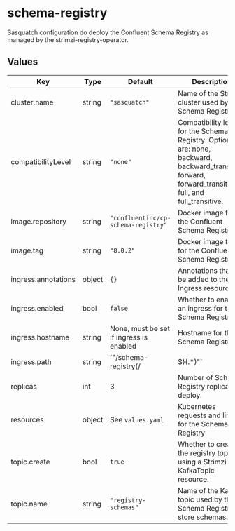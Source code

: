 # schema-registry

Sasquatch configuration do deploy the Confluent Schema Registry as managed by the strimzi-registry-operator.

## Values

| Key | Type | Default | Description |
|-----|------|---------|-------------|
| cluster.name | string | `"sasquatch"` | Name of the Strimzi cluster used by the Schema Registry. |
| compatibilityLevel | string | `"none"` | Compatibility level for the Schema Registry. Options are: none, backward, backward_transitive, forward, forward_transitive, full, and full_transitive. |
| image.repository | string | `"confluentinc/cp-schema-registry"` | Docker image for the Confluent Schema Registry. |
| image.tag | string | `"8.0.2"` | Docker image tag for the Confluent Schema Registry. |
| ingress.annotations | object | `{}` | Annotations that will be added to the Ingress resource |
| ingress.enabled | bool | `false` | Whether to enable an ingress for the Schema Registry |
| ingress.hostname | string | None, must be set if ingress is enabled | Hostname for the Schema Registry |
| ingress.path | string | `"/schema-registry(/|$)(.*)"` | Path for the ingress |
| replicas | int | 3 | Number of Schema Registry replicas to deploy. |
| resources | object | See `values.yaml` | Kubernetes requests and limits for the Schema Registry |
| topic.create | bool | `true` | Whether to create the registry topic using a Strimzi KafkaTopic resource. |
| topic.name | string | `"registry-schemas"` | Name of the Kafka topic used by the Schema Registry to store schemas. |
